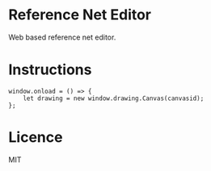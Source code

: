 # Reference Net Editor
Web based reference net editor.

# Instructions

```
window.onload = () => {
    let drawing = new window.drawing.Canvas(canvasid);
};
```

# Licence
MIT